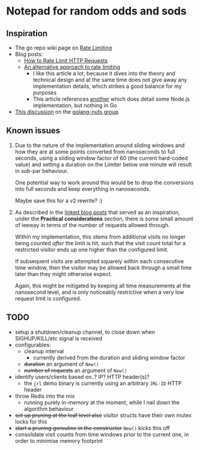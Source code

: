 # Notepad for random odds and sods

## Inspiration

- The go repo wiki page on [Rate Limiting](https://github.com/golang/go/wiki/RateLimiting)
- Blog posts:
  - [How to Rate Limit HTTP Requests](https://www.alexedwards.net/blog/how-to-rate-limit-http-requests)
  - [An alternative approach to rate limiting][figma]
    - I like this article a lot, because it dives into the theory and technical design and at the same time does not
    give away any implementation details, which strikes a good balance for my purposes
    - This article references [another][classdojo] which does detail some Node.js implementation, but nothing in Go
- [This discussion][discussion] on the [golang-nuts group][group]

## Known issues

1. Due to the nature of the implementation around sliding windows and how they are at some points converted from
nanoseconds to full seconds, using a sliding window factor of 60 (the current hard-coded value) and setting a duration
on the Limiter below one minute will result in sub-par behaviour.

    One potential way to work around this would be to drop the conversions into full seconds and keep everything in
nanoseconds.

    Maybe save this for a v2 rewrite? :)

1. As described in the [linked blog posts][figma] that served as an inspiration, under the **Practical considerations**
section, there is some small amount of leeway in terms of the number of requests allowed through.

    Within my implementation, this stems from additional visits no longer being counted *after* the limit is hit, such
that the visit count total for a restricted visitor ends up one higher than the configured limit.

    If subsequent visits are attempted squarely within each consecutive time window, then the visitor may be allowed
back through a small time later than they might otherwise expect.

    Again, this might be mitigated by keeping all time measurements at the nanosecond level, and is only noticeably
restrictive when a very low request limit is configured.

## TODO

- setup a shutdown/cleanup channel, to close down when SIGHUP/KILL/etc signal is received
- configurables:
  - cleanup interval
    - currently derived from the duration and sliding window factor
  - ~~duration~~ an argument of `New()`
  - ~~number of requests~~ an argument of `New()`
- identify users/clients based on..? IP? HTTP header(s)?
  - the `jrl` demo binary is currently using an arbitrary `JRL-ID` HTTP header
- throw Redis into the mix
  - running purely in-memory at the moment, while I nail down the algorithm behaviour
- ~~set up pruning at the leaf level also~~ visitor structs have their own mutex locks for this
- ~~start a pruning goroutine in the constructor~~ `New()` kicks this off
- consolidate visit counts from time windows prior to the current one, in order to minimise memory footprint

[figma]: https://medium.com/figma-design/an-alternative-approach-to-rate-limiting-f8a06cf7c94c
[classdojo]: https://engineering.classdojo.com/blog/2015/02/06/rolling-rate-limiter/
[discussion]: https://groups.google.com/d/topic/golang-nuts/LBzvaXkH3QE
[group]: https://groups.google.com/forum/#!forum/golang-nuts
